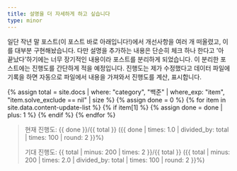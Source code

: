 ```yaml
---
title: 설명을 더 자세하게 하고 싶습니다
type: minor
---
```


일단 작년 말 포스트(이 포스트 바로 아래입니다!)에서 개선사항을 여러 개 떠올렸고, 이를 대부분 구현해놨습니다. 다만 설명을 추가하는 내용은 단순히 체크 하나 한다고 '아 끝났다'하기에는 너무 장기적인 내용이라 포스트를 분리하게 되었습니다. 이 분리한 포스트에는 진행도를 간단하게 적을 예정입니다. 진행도는 제가 수정했다고 데이터 파일에 기록을 하면 자동으로 파일에서 내용을 가져와서 진행도를 계산, 표시합니다.

{% assign total = site.docs | where: "category", "백준" | where_exp: "item", "item.solve_exclude == nil" | size %}
{% assign done = 0 %}
{% for item in site.data.content-update-list %}
  {% if item[1] %}
    {% assign done = done | plus: 1 %}
  {% endif %}
{% endfor %}

> 현재 진행도: {{ done }}/{{ total }} ({{ done | times: 1.0 | divided_by: total | times: 100 | round: 2 }}%)
>
> 기대 진행도: {{ total | minus: 200 | times: 2 }}/{{ total }} ({{ total | minus: 200 | times: 2.0 | divided_by: total | times: 100 | round: 2 }}%)
